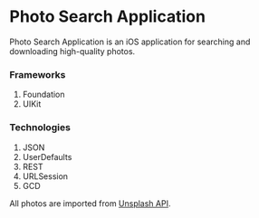 # Photo Search Application
Photo Search Application is an iOS application for searching and downloading high-quality photos. 

### Frameworks
1. Foundation
2. UIKit

### Technologies
1. JSON
2. UserDefaults
3. REST
4. URLSession
5. GCD

All photos are imported from [Unsplash API](https://unsplash.com/developers).
